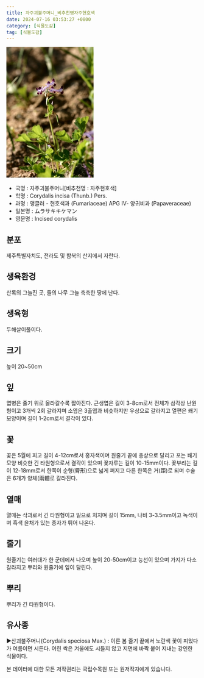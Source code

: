```yaml
---
title: 자주괴불주머니_비추천명자주현호색
date: 2024-07-16 03:53:27 +0800
category: [식물도감]
tag: [식물도감]
---
```




![자주괴불주머니[비추천명 : 자주현호색]](/assets/img/fileUpload/plants/basic/Papaveraceae/Corydalis/1775/1775_1_th2.jpg)
- 국명 : 자주괴불주머니[비추천명 : 자주현호색]
- 학명 : Corydalis incisa (Thunb.) Pers.
- 과명 : 앵글러 - 현호색과 (Fumariaceae) APG Ⅳ- 양귀비과 (Papaveraceae)
- 일본명 : ムラサキキケマン
- 영문명 : Incised corydalis


## 분포
제주특별자치도, 전라도 및 함북의 산지에서 자란다.
## 생육환경
산록의 그늘진 곳, 들의 나무 그늘 축축한 땅에 난다.
## 생육형
두해살이풀이다.
## 크기
높이 20~50cm
## 잎
엽병은 줄기 위로 올라갈수록 짧아진다. 근생엽은 길이 3-8cm로서 전체가 삼각상 난원형이고 3개씩 2회 갈라지며 소엽은 3출엽과 비슷하지만 우상으로 갈라지고 열편은 쐐기모양이며 길이 1-2cm로서 결각이 있다.
## 꽃
꽃은 5월에 피고 길이 4-12cm로서 홍자색이며 원줄기 끝에 총상으로 달리고 포는 쐐기모양 비슷한 긴 타원형으로서 결각이 있으며 꽃자루는 길이 10-15mm이다. 꽃부리는 길이 12-18mm로서 한쪽이 순형(脣形)으로 넓게 퍼지고 다른 한쪽은 거(距)로 되며 수술은 6개가 양체(兩體로 갈라진다.
## 열매
열매는 삭과로서 긴 타원형이고 밑으로 처지며 길이 15mm, 나비 3-3.5mm이고 녹색이며 흑색 윤채가 있는 종자가 튀어 나온다.
## 줄기
원줄기는 여러대가 한 군데에서 나오며 높이 20-50cm이고 능선이 있으며 가지가 다소 갈라지고 뿌리와 원줄기에 잎이 달린다.
## 뿌리
뿌리가 긴 타원형이다.
## 유사종
▶산괴불주머니(Corydalis speciosa Max.) : 이른 봄 줄기 끝에서 노란색 꽃이 피었다가 여름이면 시든다. 어린 싹은 겨울에도 시들지 않고 지면에 바짝 붙어 지내는 강인한 식물이다.






본 데이터에 대한 모든 저작권리는 국립수목원 또는 원저작자에게 있습니다.
